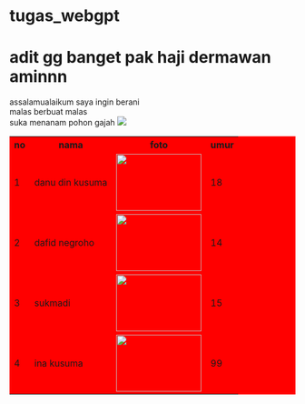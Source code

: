 <style>
table{
background-color : red;
}
</style>
# tugas_webgpt
<h1>adit gg banget pak haji dermawan aminnn <br/> </h1>
assalamualaikum saya ingin berani <br/>
malas berbuat malas <br/>
suka menanam pohon gajah



<img src="https://cdns.klimg.com/merdeka.com/i/w/news/2020/04/28/1171626/540x270/7-cara-menghilangkan-rasa-malas-berlebihan-dengan-ampuh-dan-mudah.jpg">

<table>
<tr>
<th>no</th>
<th>nama</th>
<th>foto</th>
<th>umur</th>
</tr>
<tr>
<td>1</td>
<td>danu din kusuma</td>
<td><img src="https://coughin.files.wordpress.com/2010/11/140720101901.jpg" width="150" height="100"></td>
<td>18</td>
</tr>
<tr>
<td>2</td>
<td>dafid negroho</td>
<td><img src="https://cdn.rakyatku.com/imageresize/images/1647306209_muktamar-uinam.jpg&width=640&height=427"  width="150" height="100"></td>
<td>14</td>
</tr>
<tr>
<td>3</td>
<td>sukmadi</td>
<td><img src="https://yt3.googleusercontent.com/ScHMFUNC1Q2MkAlUUMs_fY-_WI8EsV0K1RFVVMJHuLIEGYjdMiQjy6QW3F9BDTolhTNvR2ycBw=s900-c-k-c0x00ffffff-no-rj"  width="150" height="100"></td>
<td>15</td>
</tr>
<tr>
<td>4</td>
<td>ina kusuma</td>
<td><img src="https://awsimages.detik.net.id/community/media/visual/2018/11/23/fc6c1d55-89cd-4e3d-bcf7-02ae7cbbfe55.jpeg?w=600&q=90"  width="150" height="100"></td>
<td>99</td>
</tr>

</table>
